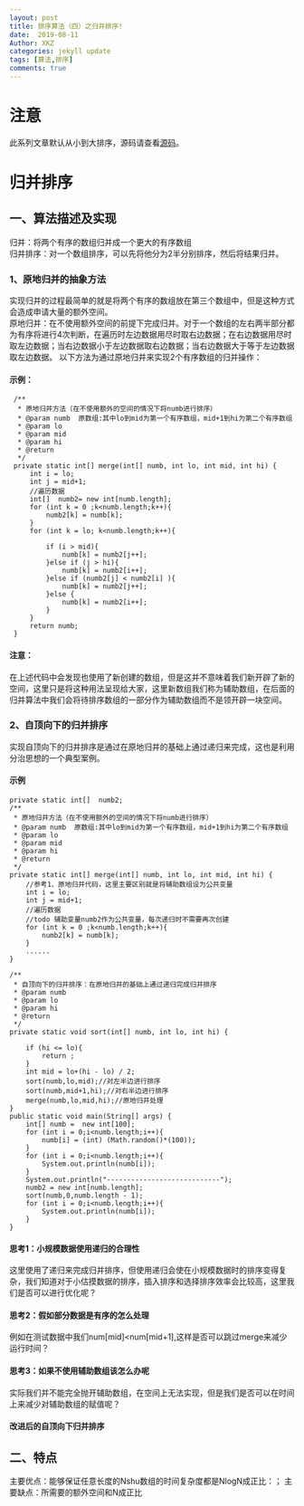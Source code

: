 ```yaml
---
layout: post
title: 排序算法（四）之归并排序!
date:  2019-08-11
Author: XKZ
categories: jekyll update
tags: [算法,排序]
comments: true
---
```

# 注意
此系列文章默认从小到大排序，源码请查看[源码](https://github.com/xukaizhong188/leetcode "源码")。
# 归并排序

## 一、算法描述及实现
归并：将两个有序的数组归并成一个更大的有序数组     
归并排序：对一个数组排序，可以先将他分为2半分别排序，然后将结果归并。
### 1、原地归并的抽象方法
实现归并的过程最简单的就是将两个有序的数组放在第三个数组中，但是这种方式会造成申请大量的额外空间。   
原地归并：在不使用额外空间的前提下完成归并。对于一个数组的左右两半部分都为有序将进行4次判断，在遍历时左边数据用尽时取右边数据；在右边数据用尽时取左边数据；当右边数据小于左边数据取右边数据；当右边数据大于等于左边数据取左边数据。 
以下方法为通过原地归并来实现2个有序数组的归并操作：
#### 示例：
     /**
      * 原地归并方法（在不使用额外的空间的情况下将numb进行排序）
      * @param numb  原数组:其中lo到mid为第一个有序数组，mid+1到hi为第二个有序数组
      * @param lo
      * @param mid
      * @param hi
      * @return
      */
     private static int[] merge(int[] numb, int lo, int mid, int hi) {
         int i = lo;
         int j = mid+1;
         //遍历数据
         int[]  numb2= new int[numb.length];
         for (int k = 0 ;k<numb.length;k++){
             numb2[k] = numb[k];
         }
         for (int k = lo; k<numb.length;k++){
 
             if (i > mid){
                 numb[k] = numb2[j++];
             }else if (j > hi){
                 numb[k] = numb2[i++];
             }else if (numb2[j] < numb2[i] ){
                 numb[k] = numb2[j++];
             }else {
                 numb[k] = numb2[i++];
             }
         }
         return numb;
     }

#### 注意：
在上述代码中会发现也使用了新创建的数组，但是这并不意味着我们新开辟了新的空间，这里只是将这种用法呈现给大家，这里新数组我们称为辅助数组，在后面的归并算法中我们会将待排序数组的一部分作为辅助数组而不是领开辟一块空间。
### 2、自顶向下的归并排序
实现自顶向下的归并排序是通过在原地归并的基础上通过递归来完成，这也是利用分治思想的一个典型案例。
#### 示例
    private static int[]  numb2;
    /**
     * 原地归并方法（在不使用额外的空间的情况下将numb进行排序）
     * @param numb  原数组:其中lo到mid为第一个有序数组，mid+1到hi为第二个有序数组
     * @param lo
     * @param mid
     * @param hi
     * @return
     */
    private static int[] merge(int[] numb, int lo, int mid, int hi) {
        //参考1、原地归并代码，这里主要区别就是将辅助数组设为公共变量
        int i = lo;
        int j = mid+1;
        //遍历数据
        //todo 辅助变量numb2作为公共变量，每次递归时不需要再次创建
        for (int k = 0 ;k<numb.length;k++){
            numb2[k] = numb[k];
        }
        ......
    }

    /**
     * 自顶向下的归并排序：在原地归并的基础上通过递归完成归并排序
     * @param numb
     * @param lo
     * @param hi
     * @return
     */
    private static void sort(int[] numb, int lo, int hi) {

        if (hi <= lo){
            return ;
        }
        int mid = lo+(hi - lo) / 2;
        sort(numb,lo,mid);//对左半边进行排序
        sort(numb,mid+1,hi);//对右半边进行排序
        merge(numb,lo,mid,hi);//原地归并处理
    }
    public static void main(String[] args) {
        int[] numb =  new int[100];
        for (int i = 0;i<numb.length;i++){
            numb[i] = (int) (Math.random()*(100));
        }
        for (int i = 0;i<numb.length;i++){
            System.out.println(numb[i]);
        }
        System.out.println("----------------------------");
        numb2 = new int[numb.length];
        sort(numb,0,numb.length - 1);
        for (int i = 0;i<numb.length;i++){
            System.out.println(numb[i]);
        }
    }

#### 思考1：小规模数据使用递归的合理性
这里使用了递归来完成归并排序，但使用递归会使在小规模数据时的排序变得复杂，我们知道对于小估摸数据的排序，插入排序和选择排序效率会比较高，这里我们是否可以进行优化呢？
#### 思考2：假如部分数据是有序的怎么处理
例如在测试数据中我们num[mid]<num[mid+1],这样是否可以跳过merge来减少运行时间？
#### 思考3：如果不使用辅助数组该怎么办呢
实际我们并不能完全抛开辅助数组，在空间上无法实现，但是我们是否可以在时间上来减少对辅助数组的赋值呢？
#### 改进后的自顶向下归并排序
## 二、特点
主要优点：能够保证任意长度的Nshu数组的时间复杂度都是NlogN成正比：；
主要缺点：所需要的额外空间和N成正比
